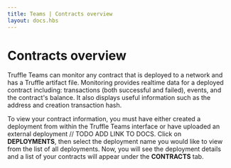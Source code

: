 ```yaml
---
title: Teams | Contracts overview
layout: docs.hbs
---
```

# Contracts overview

Truffle Teams can monitor any contract that is deployed to a network and has a Truffle artifact file. Monitoring provides realtime data for a deployed contract including: transactions (both successful and failed), events, and the contract's balance. It also displays useful information such as the address and creation transaction hash.

To view your contract information, you must have either created a deployment from within the Truffle Teams interface or have uploaded an external deployment // TODO ADD LINK TO DOCS. Click on **<span class="inline-menu-item"><i class="fal fa-parachute-box"></i>DEPLOYMENTS</span>**, then select the deployment name you would like to view from the list of all deployments. Now, you will see the deployment details and a list of your contracts will appear under the **CONTRACTS** tab.